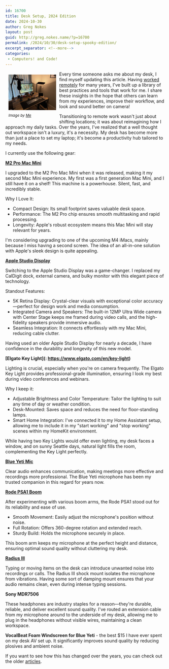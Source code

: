 ```yaml
---
id: 16700
title: Desk Setup, 2024 Edition
date: 2024-10-30
author: Greg Nokes
layout: post
guid: http://greg.nokes.name/?p=16700
permalink: /2024/10/30/desk-setup-spooky-edition/
excerpt_separator: <!--more-->
categories:
 - Computers! and Code!
---
```

<div style="float: left; padding: 10px 10px 10px 10px;"><img src="/binaries/2024/10/IMG_1930.jpg" width="150" alt="A storyteller reading and prepairing"><br />
<sub><i>Image by <a href="https://greg.nokes.name/">Me</a></i></sub></div>

Every time someone asks me about my desk, I find myself updating this article. Having [worked remotely](https://greg.nokes.name/2020/03/03/working-remote/) for many years, I've built up a library of best practices and tools that work for me. I share these insights in the hope that others can learn from my experiences, improve their workflow, and look and sound better on camera!

Transitioning to remote work wasn't just about shifting locations; it was about reimagining how I approach my daily tasks. Over the years, I've realized that a well thought out workspace isn't a luxury, it's a necessity. My desk has become more than just a place to set my laptop; it's become a productivity hub tailored to my needs.

<!--more-->

I currently use the following gear:

**[M2 Pro Mac Mini](https://www.apple.com/mac/)** 

I upgraded to the M2 Pro Mac Mini when it was released, making it my second Mac Mini experience. My first was a first generation Mac Mini, and I still have it on a shelf! This machine is a powerhouse. Silent, fast, and incredibly stable.

Why I Love It:

* Compact Design: Its small footprint saves valuable desk space.
* Performance: The M2 Pro chip ensures smooth multitasking and rapid processing.
* Longevity: Apple's robust ecosystem means this Mac Mini will stay relevant for years.

I'm considering upgrading to one of the upcoming M4 iMacs, mainly because I miss having a second screen. The idea of an all-in-one solution with Apple's sleek design is quite appealing.

**[Apple Studio Display](https://www.apple.com/studio-display/)** 

Switching to the Apple Studio Display was a game-changer. I replaced my CalDigit dock, external camera, and bulky monitor with this elegant piece of technology.

Standout Features:

* 5K Retina Display: Crystal-clear visuals with exceptional color accuracy—perfect for design work and media consumption.
* Integrated Camera and Speakers: The built-in 12MP Ultra Wide camera with Center Stage keeps me framed during video calls, and the high-fidelity speakers provide immersive audio.
* Seamless Integration: It connects effortlessly with my Mac Mini, reducing cable clutter.

Having used an older Apple Studio Display for nearly a decade, I have confidence in the durability and longevity of this new model.

**[Elgato Key Light](: https://www.elgato.com/en/key-light)**

Lighting is crucial, especially when you're on camera frequently. The Elgato Key Light provides professional-grade illumination, ensuring I look my best during video conferences and webinars.

Why I keep it:

* Adjustable Brightness and Color Temperature: Tailor the lighting to suit any time of day or weather condition.
* Desk-Mounted: Saves space and reduces the need for floor-standing lamps.
* Smart Home Integration: I've connected it to my Home Assistant setup, allowing me to include it in my "start working" and "stop working" scenes within my HomeKit environment.

While having two Key Lights would offer even lighting, my desk faces a window, and on sunny Seattle days, natural light fills the room, complementing the Key Light perfectly.

**[Blue Yeti Mic](https://www.bluemic.com/en-us/products/yeti)**

Clear audio enhances communication, making meetings more effective and recordings more professional. The Blue Yeti microphone has been my trusted companion in this regard for years now.

**[Rode PSA1 Boom](https://www.rode.com/accessories/stands/psa1)** 

After experimenting with various boom arms, the Rode PSA1 stood out for its reliability and ease of use.

* Smooth Movement: Easily adjust the microphone's position without noise.
* Full Rotation: Offers 360-degree rotation and extended reach.
* Sturdy Build: Holds the microphone securely in place.

This boom arm keeps my microphone at the perfect height and distance, ensuring optimal sound quality without cluttering my desk.


**[Radius III](https://www.bluemic.com/en-us/accessories/)**

Typing or moving items on the desk can introduce unwanted noise into recordings or calls. The Radius III shock mount isolates the microphone from vibrations. Having some sort of damping mount ensures that your audio remains clean, even during intense typing sessions.

**Sony MDR7506** 

These headphones are industry staples for a reason—they're durable, reliable, and deliver excellent sound quality. I've routed an extension cable from my microphone around to the underside of my desk, allowing me to plug in the headphones without visible wires, maintaining a clean workspace.

**VocalBeat Foam Windscreen for Blue Yeti** - the best $15 I have ever spent on my desk AV set up. It significantly improves sound quality by reducing plosives and ambient noise.

If you want to see how this has changed over the years, you can check out the older [articles](https://greg.nokes.name/2022/10/07/desk-setup-2022/).